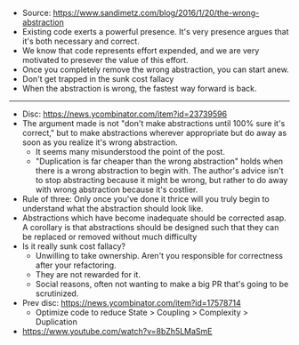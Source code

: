 * Source: https://www.sandimetz.com/blog/2016/1/20/the-wrong-abstraction
* Existing code exerts a powerful presence. It's very presence argues that it's
  both necessary and correct.
* We know that code represents effort expended, and we are very motivated to
  presever the value of this effort.
* Once you completely remove the wrong abstraction, you can start anew.
* Don't get trapped in the sunk cost fallacy
* When the abstraction is wrong, the fastest way forward is back.

---

* Disc: https://news.ycombinator.com/item?id=23739596
* The argument made is not "don't make abstractions until 100% sure it's
  correct," but to make abstractions wherever appropriate but do away as soon as
  you realize it's wrong abstraction.
    - It seems many misunderstood the point of the post.
    - "Duplication is far cheaper than the wrong abstraction" holds when there
      is a wrong abstraction to begin with. The author's advice isn't to stop
      abstracting because it might be wrong, but rather to do away with wrong
      abstraction because it's costlier.
* Rule of three: Only once you've done it thrice will you truly begin to
  understand what the abstraction should look like.
* Abstractions which have become inadequate should be corrected asap. A
  corollary is that abstractions should be designed such that they can be
  replaced or removed without much difficulty
* Is it really sunk cost fallacy?
    - Unwilling to take ownership. Aren't you responsible for correctness after
      your refactoring.
    - They are not rewarded for it.
    - Social reasons, often not wanting to make a big PR that's going to be
      scrutinized.
* Prev disc: https://news.ycombinator.com/item?id=17578714
    - Optimize code to reduce State > Coupling > Complexity > Duplication
* https://www.youtube.com/watch?v=8bZh5LMaSmE
